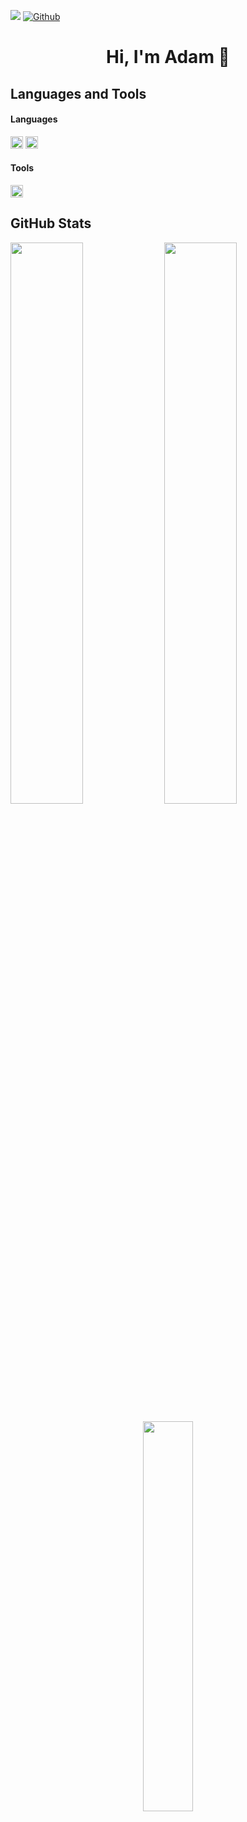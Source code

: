 

![](https://visitor-badge.laobi.icu/badge?page_id=adambrozek123)
[![Github](https://img.shields.io/github/followers/adambrozek123?label=Follow&style=social)](https://github.com/CharalambosIoannou)

<div align="center">
  <h1 style="text-align:center">Hi, I'm Adam 👋</h1>
</div>

## Languages and Tools
<!---
https://github.com/danmadeira/simple-icon-badges
https://github.com/Ileriayo/markdown-badges
-->
#### Languages
<div>
  <img height=20 src="https://img.shields.io/badge/python-3670A0?style=for-the-badge&logo=python&logoColor=ffdd54"/>
  <img height=20 src="https://img.shields.io/badge/r-%23276DC3.svg?style=for-the-badge&logo=r&logoColor=white" />

</div>

#### Tools
<div>
  <img height=20 src="https://img.shields.io/badge/git-%23F05033.svg?style=for-the-badge&logo=git&logoColor=white" />
</div>



## GitHub Stats
<div class='container'>
  <img style="height: auto; width: 48%;" class="img" src="https://github-readme-stats.vercel.app/api?username=adambrozek123&show_icons=true&count_private=true&theme=github_dark" />
  <img style="height: auto; width: 48%;" class="img" src="https://github-readme-streak-stats.herokuapp.com?user=adambrozek123&theme=github-dark-blue" />
</div>
<p align="center">
  <img style="height: auto; width: 40%;" class="img" src="https://github-readme-stats.vercel.app/api/top-langs/?username=adambrozek123&theme=github_dark&langs_count=8&exclude_repo=computer-graphics-labs&hide=html,css&layout=compact" />
</p>
